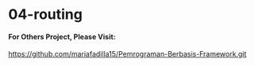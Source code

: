 # 04-routing

#### For Others Project, Please Visit: 
https://github.com/mariafadilla15/Pemrograman-Berbasis-Framework.git
